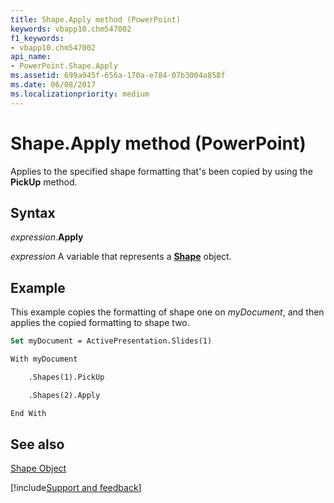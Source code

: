 ```yaml
---
title: Shape.Apply method (PowerPoint)
keywords: vbapp10.chm547002
f1_keywords:
- vbapp10.chm547002
api_name:
- PowerPoint.Shape.Apply
ms.assetid: 699a945f-656a-170a-e784-07b3004a858f
ms.date: 06/08/2017
ms.localizationpriority: medium
---
```



# Shape.Apply method (PowerPoint)

Applies to the specified shape formatting that's been copied by using the **PickUp** method.


## Syntax

_expression_.**Apply**

_expression_ A variable that represents a **[Shape](PowerPoint.Shape.md)** object.


## Example

This example copies the formatting of shape one on _myDocument_, and then applies the copied formatting to shape two.


```vb
Set myDocument = ActivePresentation.Slides(1)

With myDocument

    .Shapes(1).PickUp

    .Shapes(2).Apply

End With
```


## See also


[Shape Object](PowerPoint.Shape.md)

[!include[Support and feedback](~/includes/feedback-boilerplate.md)]